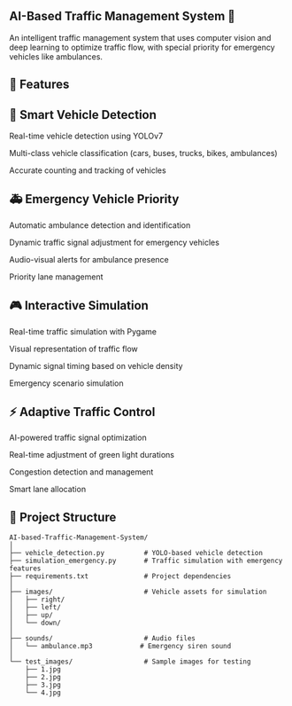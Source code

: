 ## AI-Based Traffic Management System 🚦
An intelligent traffic management system that uses computer vision and deep learning to optimize traffic flow, with special priority for emergency vehicles like ambulances.

## 🌟 Features

## 🚗 Smart Vehicle Detection
Real-time vehicle detection using YOLOv7

Multi-class vehicle classification (cars, buses, trucks, bikes, ambulances)

Accurate counting and tracking of vehicles

## 🚑 Emergency Vehicle Priority
Automatic ambulance detection and identification

Dynamic traffic signal adjustment for emergency vehicles

Audio-visual alerts for ambulance presence

Priority lane management

## 🎮 Interactive Simulation
Real-time traffic simulation with Pygame

Visual representation of traffic flow

Dynamic signal timing based on vehicle density

Emergency scenario simulation

## ⚡ Adaptive Traffic Control
AI-powered traffic signal optimization

Real-time adjustment of green light durations

Congestion detection and management

Smart lane allocation

## 📁 Project Structure
```
AI-based-Traffic-Management-System/
│
├── vehicle_detection.py          # YOLO-based vehicle detection
├── simulation_emergency.py       # Traffic simulation with emergency features
├── requirements.txt              # Project dependencies
│
├── images/                       # Vehicle assets for simulation
│   ├── right/
│   ├── left/
│   ├── up/
│   └── down/
│
├── sounds/                       # Audio files
│   └── ambulance.mp3            # Emergency siren sound
│
└── test_images/                  # Sample images for testing
    ├── 1.jpg
    ├── 2.jpg
    ├── 3.jpg
    └── 4.jpg
```
